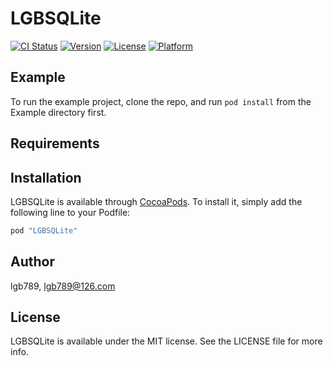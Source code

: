 # LGBSQLite

[![CI Status](http://img.shields.io/travis/lgb789/LGBSQLite.svg?style=flat)](https://travis-ci.org/lgb789/LGBSQLite)
[![Version](https://img.shields.io/cocoapods/v/LGBSQLite.svg?style=flat)](http://cocoapods.org/pods/LGBSQLite)
[![License](https://img.shields.io/cocoapods/l/LGBSQLite.svg?style=flat)](http://cocoapods.org/pods/LGBSQLite)
[![Platform](https://img.shields.io/cocoapods/p/LGBSQLite.svg?style=flat)](http://cocoapods.org/pods/LGBSQLite)

## Example

To run the example project, clone the repo, and run `pod install` from the Example directory first.

## Requirements

## Installation

LGBSQLite is available through [CocoaPods](http://cocoapods.org). To install
it, simply add the following line to your Podfile:

```ruby
pod "LGBSQLite"
```

## Author

lgb789, lgb789@126.com

## License

LGBSQLite is available under the MIT license. See the LICENSE file for more info.
